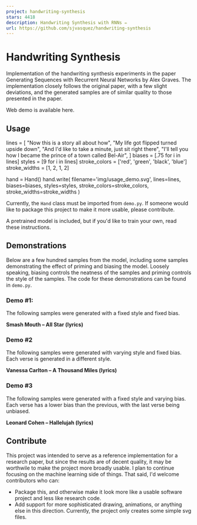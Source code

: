 ```yaml
---
project: handwriting-synthesis
stars: 4418
description: Handwriting Synthesis with RNNs ✏️
url: https://github.com/sjvasquez/handwriting-synthesis
---
```


Handwriting Synthesis
=====================

Implementation of the handwriting synthesis experiments in the paper Generating Sequences with Recurrent Neural Networks by Alex Graves. The implementation closely follows the original paper, with a few slight deviations, and the generated samples are of similar quality to those presented in the paper.

Web demo is available here.

Usage
-----

lines \= \[
    "Now this is a story all about how",
    "My life got flipped turned upside down",
    "And I'd like to take a minute, just sit right there",
    "I'll tell you how I became the prince of a town called Bel-Air",
\]
biases \= \[.75 for i in lines\]
styles \= \[9 for i in lines\]
stroke\_colors \= \['red', 'green', 'black', 'blue'\]
stroke\_widths \= \[1, 2, 1, 2\]

hand \= Hand()
hand.write(
    filename\='img/usage\_demo.svg',
    lines\=lines,
    biases\=biases,
    styles\=styles,
    stroke\_colors\=stroke\_colors,
    stroke\_widths\=stroke\_widths
)

Currently, the `Hand` class must be imported from `demo.py`. If someone would like to package this project to make it more usable, please contribute.

A pretrained model is included, but if you'd like to train your own, read these instructions.

Demonstrations
--------------

Below are a few hundred samples from the model, including some samples demonstrating the effect of priming and biasing the model. Loosely speaking, biasing controls the neatness of the samples and priming controls the style of the samples. The code for these demonstrations can be found in `demo.py`.

### Demo #1:

The following samples were generated with a fixed style and fixed bias.

**Smash Mouth – All Star (lyrics)**

### Demo #2

The following samples were generated with varying style and fixed bias. Each verse is generated in a different style.

**Vanessa Carlton – A Thousand Miles (lyrics)**

### Demo #3

The following samples were generated with a fixed style and varying bias. Each verse has a lower bias than the previous, with the last verse being unbiased.

**Leonard Cohen – Hallelujah (lyrics)**

Contribute
----------

This project was intended to serve as a reference implementation for a research paper, but since the results are of decent quality, it may be worthwile to make the project more broadly usable. I plan to continue focusing on the machine learning side of things. That said, I'd welcome contributors who can:

-   Package this, and otherwise make it look more like a usable software project and less like research code.
-   Add support for more sophisticated drawing, animations, or anything else in this direction. Currently, the project only creates some simple svg files.
